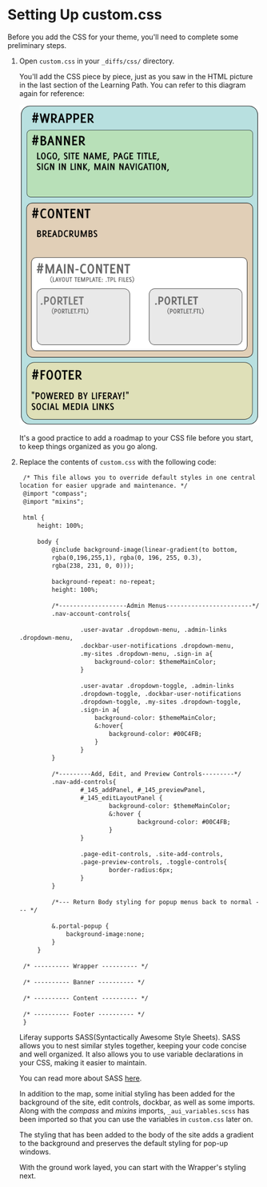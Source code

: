 # Setting Up custom.css 

Before you add the CSS for your theme, you'll need to complete some preliminary
steps.

1. Open `custom.css` in your `_diffs/css/` directory.

    You'll add the CSS piece by piece, just as you saw in the HTML picture
    in the last section of the Learning Path. You can refer to this diagram 
    again for reference:
    
    ![Figure 1: The HTML is broken up into sections.](../../images/html-diagram.png)

    It's a good practice to add a roadmap to your CSS file before you start, to
    keep things organized as you go along.
    
2. Replace the contents of `custom.css` with the following code:

        /* This file allows you to override default styles in one central location for easier upgrade and maintenance. */
        @import "compass";
        @import "mixins";

        html {
            height: 100%;

            body {
                @include background-image(linear-gradient(to bottom, 
                rgba(0,196,255,1), rgba(0, 196, 255, 0.3), 
                rgba(238, 231, 0, 0)));

                background-repeat: no-repeat;
                height: 100%;
                
                /*-------------------Admin Menus------------------------*/
                .nav-account-controls{
                
                        .user-avatar .dropdown-menu, .admin-links .dropdown-menu, 
                        .dockbar-user-notifications .dropdown-menu, 
                        .my-sites .dropdown-menu, .sign-in a{
                            background-color: $themeMainColor;  
                        }
                        
                        .user-avatar .dropdown-toggle, .admin-links 
                        .dropdown-toggle, .dockbar-user-notifications 
                        .dropdown-toggle, .my-sites .dropdown-toggle, 
                        .sign-in a{
                            background-color: $themeMainColor;
                            &:hover{
                                background-color: #00C4FB;
                            }
                        }
                }
                
                /*---------Add, Edit, and Preview Controls---------*/
                .nav-add-controls{
                        #_145_addPanel, #_145_previewPanel, 
                        #_145_editLayoutPanel {
                                background-color: $themeMainColor;
                                &:hover {
                                        background-color: #00C4FB;
                                }
                        }
                        
                        .page-edit-controls, .site-add-controls, 
                        .page-preview-controls, .toggle-controls{
                                border-radius:6px;
                        }
                }

                /*--- Return Body styling for popup menus back to normal --- */

                &.portal-popup {
                    background-image:none;
                }
            }

        /* ---------- Wrapper ---------- */

        /* ---------- Banner ---------- */

        /* ---------- Content ---------- */

        /* ---------- Footer ---------- */
        }
   
    Liferay supports SASS(Syntactically Awesome Style Sheets). SASS allows 
    you to nest similar styles together, keeping your code concise and well 
    organized. It also allows you to use variable declarations in your CSS, 
    making it easier to maintain. 
    
    You can read more about SASS [here](http://sass-lang.com/guide).
    
    In addition to the map, some initial styling has been added for the 
    background of the site, edit controls, dockbar, as well as some imports. 
    Along with the *compass* and *mixins* imports, `_aui_variables.scss` has 
    been imported so that you can use the variables in `custom.css` later on.
    
    The styling that has been added to the body of the site adds a gradient to 
    the background and preserves the default styling for pop-up windows.
    
    With the ground work layed, you can start with the Wrapper's styling next.